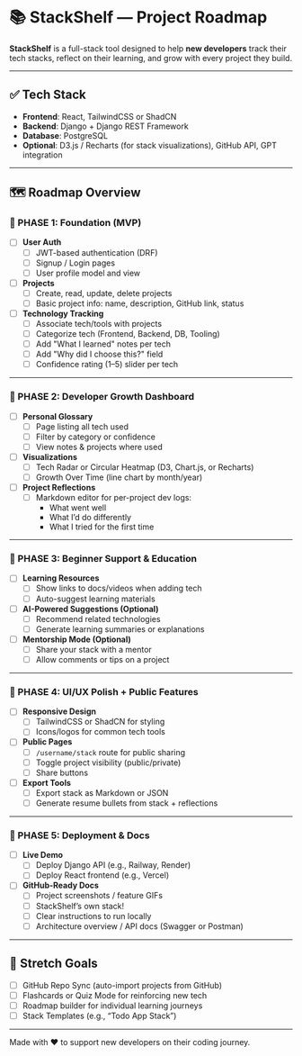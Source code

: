 # 📚 StackShelf — Project Roadmap

**StackShelf** is a full-stack tool designed to help **new developers** track their tech stacks, reflect on their learning, and grow with every project they build.

---

## ✅ Tech Stack

- **Frontend**: React, TailwindCSS or ShadCN
- **Backend**: Django + Django REST Framework
- **Database**: PostgreSQL
- **Optional**: D3.js / Recharts (for stack visualizations), GitHub API, GPT integration

---

## 🗺️ Roadmap Overview

### 📍 PHASE 1: Foundation (MVP)

- [ ] **User Auth**
  - [ ] JWT-based authentication (DRF)
  - [ ] Signup / Login pages
  - [ ] User profile model and view

- [ ] **Projects**
  - [ ] Create, read, update, delete projects
  - [ ] Basic project info: name, description, GitHub link, status

- [ ] **Technology Tracking**
  - [ ] Associate tech/tools with projects
  - [ ] Categorize tech (Frontend, Backend, DB, Tooling)
  - [ ] Add "What I learned" notes per tech
  - [ ] Add "Why did I choose this?" field
  - [ ] Confidence rating (1–5) slider per tech

---

### 📍 PHASE 2: Developer Growth Dashboard

- [ ] **Personal Glossary**
  - [ ] Page listing all tech used
  - [ ] Filter by category or confidence
  - [ ] View notes & projects where used

- [ ] **Visualizations**
  - [ ] Tech Radar or Circular Heatmap (D3, Chart.js, or Recharts)
  - [ ] Growth Over Time (line chart by month/year)

- [ ] **Project Reflections**
  - [ ] Markdown editor for per-project dev logs:
    - What went well
    - What I’d do differently
    - What I tried for the first time

---

### 📍 PHASE 3: Beginner Support & Education

- [ ] **Learning Resources**
  - [ ] Show links to docs/videos when adding tech
  - [ ] Auto-suggest learning materials

- [ ] **AI-Powered Suggestions (Optional)**
  - [ ] Recommend related technologies
  - [ ] Generate learning summaries or explanations

- [ ] **Mentorship Mode (Optional)**
  - [ ] Share your stack with a mentor
  - [ ] Allow comments or tips on a project

---

### 📍 PHASE 4: UI/UX Polish + Public Features

- [ ] **Responsive Design**
  - [ ] TailwindCSS or ShadCN for styling
  - [ ] Icons/logos for common tech tools

- [ ] **Public Pages**
  - [ ] `/username/stack` route for public sharing
  - [ ] Toggle project visibility (public/private)
  - [ ] Share buttons

- [ ] **Export Tools**
  - [ ] Export stack as Markdown or JSON
  - [ ] Generate resume bullets from stack + reflections

---

### 📍 PHASE 5: Deployment & Docs

- [ ] **Live Demo**
  - [ ] Deploy Django API (e.g., Railway, Render)
  - [ ] Deploy React frontend (e.g., Vercel)

- [ ] **GitHub-Ready Docs**
  - [ ] Project screenshots / feature GIFs
  - [ ] StackShelf’s own stack!
  - [ ] Clear instructions to run locally
  - [ ] Architecture overview / API docs (Swagger or Postman)

---

## 🧠 Stretch Goals

- [ ] GitHub Repo Sync (auto-import projects from GitHub)
- [ ] Flashcards or Quiz Mode for reinforcing new tech
- [ ] Roadmap builder for individual learning journeys
- [ ] Stack Templates (e.g., “Todo App Stack”)

---

Made with ❤️ to support new developers on their coding journey.
